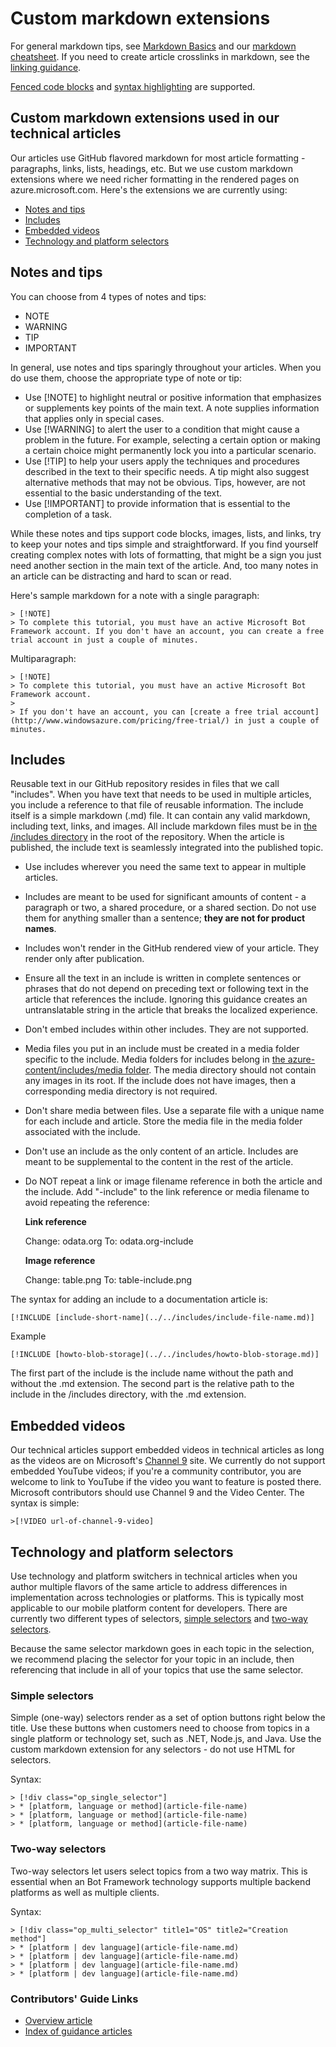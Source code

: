 # Custom markdown extensions
For general markdown tips, see [Markdown Basics](https://help.github.com/articles/markdown-basics/) and our [markdown cheatsheet](./media/documents/markdown-cheatsheet.pdf?raw=true). If you need to create article crosslinks in markdown, see the [linking guidance](create-links-markdown.md#markdown-syntax-for-acom-relative-links.md/).

[Fenced code blocks](https://help.github.com/articles/github-flavored-markdown/#fenced-code-blocks) and [syntax highlighting](https://help.github.com/articles/github-flavored-markdown/#syntax-highlighting) are supported.

## Custom markdown extensions used in our technical articles
Our articles use GitHub flavored markdown for most article formatting - paragraphs, links, lists, headings, etc. But we use custom markdown extensions where we need richer formatting in the rendered pages on azure.microsoft.com. Here's the extensions we are currently using:

* [Notes and tips]
* [Includes]
* [Embedded videos]
* [Technology and platform selectors]

## Notes and tips
You can choose from 4 types of notes and tips:

* NOTE
* WARNING
* TIP
* IMPORTANT

In general, use notes and tips sparingly throughout your articles. When you do use them, choose the appropriate type of note or tip:

* Use [!NOTE] to highlight neutral or positive information that emphasizes or supplements key points of the main text. A note supplies information that applies only in special cases.
* Use [!WARNING] to alert the user to a condition that might cause a problem in the future. For example, selecting a certain option or making a certain choice might permanently lock you into a particular scenario.
* Use [!TIP] to help your users apply the techniques and procedures described in the text to their specific needs. A tip might also suggest alternative methods that may not be obvious. Tips, however, are not essential to the basic understanding of the text.
* Use [!IMPORTANT] to provide information that is essential to the completion of a task.

While these notes and tips support code blocks, images, lists, and links, try to keep your notes and tips simple and straightforward. If you find yourself creating complex notes with lots of formatting, that might be a sign you just need another section in the main text of the article. And, too many notes in an article can be distracting and hard to scan or read.

Here's sample markdown for a note with a single paragraph:

    > [!NOTE]
    > To complete this tutorial, you must have an active Microsoft Bot Framework account. If you don't have an account, you can create a free trial account in just a couple of minutes.

Multiparagraph:

    > [!NOTE]
    > To complete this tutorial, you must have an active Microsoft Bot Framework account.
    >
    > If you don't have an account, you can [create a free trial account](http://www.windowsazure.com/pricing/free-trial/) in just a couple of minutes.

## Includes
Reusable text in our GitHub repository resides in files that we call "includes". When you have text that needs to be used in multiple articles, you include a reference to that file of reusable information. The include itself is a simple markdown (.md) file. It can contain any valid markdown, including text, links, and images. All include markdown files must be in [the /includes directory](../includes.md) in the root of the repository. When the article is published, the include text is seamlessly integrated into the published topic.

* Use includes wherever you need the same text to appear in multiple articles.
* Includes are meant to be used for significant amounts of content - a paragraph or two, a shared procedure, or a shared section. Do not use them for anything smaller than a sentence; **they are not for product names**.
* Includes won't render in the GitHub rendered view of your article. They render only after publication.
* Ensure all the text in an include is written in complete sentences or phrases that do not depend on preceding text or following text in the article that references the include. Ignoring this guidance creates an untranslatable string in the article that breaks the localized experience.
* Don't embed includes within other includes. They are not supported.
* Media files you put in an include must be created in a media folder specific to the include. Media folders for includes belong in [the azure-content/includes/media folder](../includes/media.md). The media directory should not contain any images in its root. If the include does not have images, then a corresponding media directory is not required.
* Don't share media between files. Use a separate file with a unique name for each include and article. Store the media file in the media folder associated with the include.
* Don't use an include as the only content of an article.  Includes are meant to be supplemental to the content in the rest of the article.
* Do NOT repeat a link or image filename reference in both the article and the include. Add "-include" to the link reference or media filename to avoid repeating the reference:
  
  **Link reference**
  
  Change: odata.org
  To: odata.org-include
  
  **Image reference**
  
  Change: table.png
  To: table-include.png

The syntax for adding an include to a documentation article is:

    [!INCLUDE [include-short-name](../../includes/include-file-name.md)]

Example

    [!INCLUDE [howto-blob-storage](../../includes/howto-blob-storage.md)]

The first part of the include is the include name without the path and without the .md extension. The second part is the relative path to the include in the /includes directory, with the .md extension.

## Embedded videos
Our technical articles support embedded videos in technical articles as long as the videos are on Microsoft's [Channel 9](https://channel9.msdn.com/) site. We currently do not support embedded YouTube videos; if you're a community contributor, you are welcome to link to YouTube if the video you want to feature is posted there. Microsoft contributors should use Channel 9 and the Video Center. The syntax is simple:

    >[!VIDEO url-of-channel-9-video]

## Technology and platform selectors
Use technology and platform switchers in technical articles when you author multiple flavors of the same article to address differences in implementation across technologies or platforms. This is typically most applicable to our mobile platform content for developers. There are currently two different types of selectors, [simple selectors](#simple-selectors) and [two-way selectors](#two-way-selectors).

Because the same selector markdown goes in each topic in the selection, we recommend placing the selector for your topic in an include, then referencing that include in all of your topics that use the same selector.

### <a id="simple-selectors"></a>Simple selectors
Simple (one-way) selectors render as a set of option buttons right below the title. Use these buttons when customers need to choose from topics in a single platform or technology set, such as .NET, Node.js, and Java.  Use the custom markdown extension for any selectors - do not use HTML for selectors.  

Syntax:

    > [!div class="op_single_selector"]
    > * [platform, language or method](article-file-name)
    > * [platform, language or method](article-file-name)
    > * [platform, language or method](article-file-name)

### <a id="two-way-selectors"></a>Two-way selectors
Two-way selectors let users select topics from a two way matrix. This is essential when an Bot Framework technology supports multiple backend platforms as well as multiple clients.

Syntax:

    > [!div class="op_multi_selector" title1="OS" title2="Creation method"]
    > * [platform | dev language](article-file-name.md)
    > * [platform | dev language](article-file-name.md)
    > * [platform | dev language](article-file-name.md)
    > * [platform | dev language](article-file-name.md)



<!--Anchors-->
[Notes and tips]: #notes-and-tips
[Includes]: #includes
[Embedded videos]: #embedded-videos
[Technology and platform selectors]: #technology-and-platform-selectors

### Contributors' Guide Links
* [Overview article](../README.md)
* [Index of guidance articles](contributor-guide-index.md)

